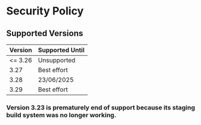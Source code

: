 # Security Policy

## Supported Versions

| Version | Supported Until |
| ------- | --------------- |
| <= 3.26 | Unsupported     |
| 3.27    | Best effort     |
| 3.28    | 23/06/2025      |
| 3.29    | Best effort     |

### Version 3.23 is prematurely end of support because its staging build system was no longer working.
